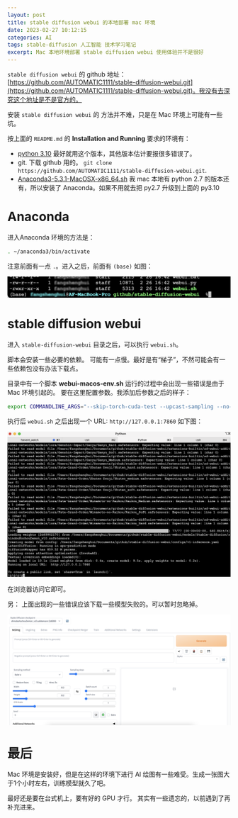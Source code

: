 ```yaml
---
layout: post
title: stable diffusion webui 的本地部署 mac 环境
date: 2023-02-27 10:12:15
categories: AI
tags: stable-diffusion 人工智能 技术学习笔记
excerpt: Mac 本地环境部署 stable diffusion webui 使用体验并不是很好
---
```


`stable diffusion webui` 的 github 地址：[https://github.com/AUTOMATIC1111/stable-diffusion-webui.git](https://github.com/AUTOMATIC1111/stable-diffusion-webui.git)。我没有去深究这个地址是不是官方的。 

安装 `stable diffusion webui` 的 方法并不难，只是在 Mac 环境上可能有一些坑。

按上面的 `README.md` 的 **Installation and Running** 要求的环境有：

- [python 3.10]([https://www.python.org/ftp/python/3.10.10/python-3.10.10-macos11.pkg](https://www.python.org/ftp/python/3.10.10/python-3.10.10-macos11.pkg)) 最好就用这个版本，其他版本估计要报很多错误了。 
- git. 下载 github 用的。 `git clone https://github.com/AUTOMATIC1111/stable-diffusion-webui.git`.
- [Anaconda3-5.3.1-MacOSX-x86_64.sh](https://repo.anaconda.com/archive/Anaconda3-5.3.1-MacOSX-x86_64.sh) 我 mac 本地有 python 2.7 的版本还有，所以安装了  Anaconda。如果不用就去把 py2.7 升级到上面的 py3.10

# Anaconda

进入Anaconda 环境的方法是： 

```sh 
. ~/anaconda3/bin/activate 
```

注意前面有一点 `.`。进入之后，前面有 `(base)`  如图：

![](/assets/stable-diffusion/stable-diffusion-webui-2023-02-27-23-48-14.png)

# stable diffusion webui 

进入 `stable-diffusion-webui` 目录之后，可以执行 `webui.sh`。

脚本会安装一些必要的依赖。 可能有一点慢。最好是有“梯子”，不然可能会有一些依赖包没有办法下载点。 

目录中有一个脚本 **webui-macos-env.sh**  运行的过程中会出现一些错误是由于 Mac 环境引起的。 要在这里配置参数。我添加后参数之后的样子：

```sh 
export COMMANDLINE_ARGS="--skip-torch-cuda-test --upcast-sampling --no-half-vae --use-cpu interrogate --precision full --no-half --disable-nan-check"
```

执行后 `webui.sh` 之后出现一个 URL: `http://127.0.0.1:7860`  如下图：

![](/assets/stable-diffusion/stable-diffusion-webui-2023-02-27-23-56-56.png)

在浏览器访问它即可。 

另： 上面出现的一些错误应该下载一些模型失败的。可以暂时忽略掉。 

![](/assets/stable-diffusion/stable-diffusion-webui-2023-02-28-00-00-17.png)

# 最后

Mac 环境是安装好，但是在这样的环境下进行 AI 绘图有一些难受。生成一张图大于1个小时左右，训练模型就久了吧。 

最好还是要在台式机上，要有好的 GPU 才行。 其实有一些遗忘的，以前遇到了再补充进来。



